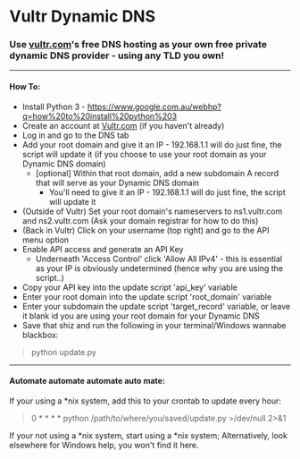 # Vultr Dynamic DNS

### Use [vultr.com](https://www.vultr.com/)'s free DNS hosting as your own free private dynamic DNS provider - **using any TLD you own!**

---

#### How To:
* Install Python 3  - https://www.google.com.au/webhp?q=how%20to%20install%20python%203
* Create an account at [Vultr.com](https://www.vultr.com) (if you haven't already)
* Log in and go to the DNS tab
* Add your root domain and give it an IP - 192.168.1.1 will do just fine, the script will update it (if you choose to use your root domain as your Dynamic DNS domain)
  * [optional] Within that root domain, add a new subdomain A record that will serve as your Dynamic DNS domain
    * You'll need to give it an IP - 192.168.1.1 will do just fine, the script will update it
* (Outside of Vultr) Set your root domain's nameservers to ns1.vultr.com and ns2.vultr.com (Ask your domain registrar for how to do this)
* (Back in Vultr) Click on your username (top right) and go to the API menu option
* Enable API access and generate an API Key
  * Underneath 'Access Control' click 'Allow All IPv4' - this is essential as your IP is obviously undetermined (hence why you are using the script..)
* Copy your API key into the update script 'api_key' variable
* Enter your root domain into the update script 'root_domain' variable
* Enter your subdomain the update script 'target_record' variable, or leave it blank id you are using your root domain for your Dynamic DNS
* Save that shiz and run the following in your terminal/Windows wannabe blackbox:

> python update.py

---

#### Automate automate automate auto mate:
If your using a *nix system, add this to your crontab to update every hour:
> 0 * * * * python /path/to/where/you/saved/update.py >/dev/null 2>&1


If your not using a *nix system, start using a *nix system; Alternatively, look elsewhere for Windows help, you won't find it here.
